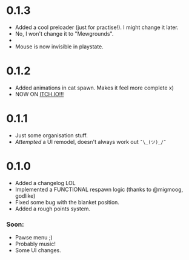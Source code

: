 # 0.1.3

- Added a cool preloader (just for practise!). I might change it later.
- No, I won't change it to "Mewgrounds".
- 
- Mouse is now invisible in playstate.

# 0.1.2

- Added animations in cat spawn. Makes it feel more complete x)
- NOW ON [ITCH.IO!!!](https://renchuaintreal.itch.io/sushi-cats)

# 0.1.1

- Just some organisation stuff.
- *Attempted* a UI remodel, doesn't always work out `¯\_(ツ)_/¯`

# 0.1.0

- Added a changelog LOL
- Implemented a FUNCTIONAL respawn logic (thanks to @migmoog, godlike)
- Fixed some bug with the blanket position.
- Added a rough points system.

### Soon:
- Pawse menu ;)
- Probably music!
- Some UI changes.
